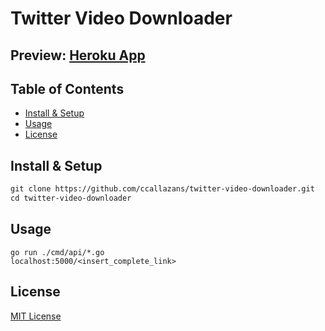Twitter Video Downloader
=============

## Preview: [Heroku App](https://twitterload.herokuapp.com/)

Table of Contents
-----------------

-   [Install & Setup](#install-&-setup)
-   [Usage](#usage)
-   [License](#license)


Install & Setup
---------------
```html 
git clone https://github.com/ccallazans/twitter-video-downloader.git
cd twitter-video-downloader
```

Usage
-----

```
go run ./cmd/api/*.go
localhost:5000/<insert_complete_link>
```

License
-------

[MIT License](LICENSE)